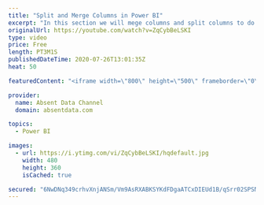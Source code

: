 ```yaml
---
title: "Split and Merge Columns in Power BI"
excerpt: "In this section we will mege columns and split columns to do a depper level of analysis"
originalUrl: https://youtube.com/watch?v=ZqCybBeLSKI
type: video
price: Free
length: PT3M1S
publishedDateTime: 2020-07-26T13:01:35Z
heat: 50

featuredContent: "<iframe width=\"800\" height=\"500\" frameborder=\"0\" src=\"https://www.youtube.com/embed/ZqCybBeLSKI\" allow=\"accelerometer; autoplay; encrypted-media; gyroscope; picture-in-picture\" allowfullscreen></iframe>"

provider:
  name: Absent Data Channel
  domain: absentdata.com

topics:
  - Power BI

images:
  - url: https://i.ytimg.com/vi/ZqCybBeLSKI/hqdefault.jpg
    width: 480
    height: 360
    isCached: true

secured: "6NwDNq349crhvXnjANSm/Vm9AsRXABKSYKdFDgaATCxDIEUd1B/qSrr02SPSNqlWhOQTsWOTynhjDjAa1+BRME9HJFFjQQ1WUc4c9BsVKm4ZcB7M5t4AqMQE8bGIflYq3qi5MJ3mKsHAEpAJ2Q9sXO6Ek0yV6MuLpBdcgpmClZfQzgVJsiTKe1aE9SSpg71Umi5lbeKRWkAJF19pfU0YpZ1+SZ0JWjGpt6+wunUQ1zne527w91M9YS/zBIAVfVqm1zNmqIl2iOJBeEDOw62+zG2kKTdeJ1J1DH08UEPdQRb+JYN8xgOtlKvQvcS7niERrKIn3J00AXIU3Z5GdUxKsf6nAGTqIC0rJ5Mn+pxmEcg7AHiL855NNDqEPPUFGbWee/AYNeaauIhgzS5l3yxGkH4vXWRW7ArlbVhDDtr+ZKw=;fnCJshPStm/xlgAg2ATK7g=="
---
```


